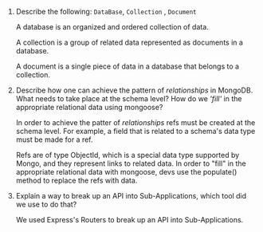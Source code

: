 1.  Describe the following: `DataBase`, `Collection` , `Document`

    A database is an organized and ordered collection of data.

    A collection is a group of related data represented as documents in a database.

    A document is a single piece of data in a database that belongs to a collection.

2)  Describe how one can achieve the pattern of _relationships_ in MongoDB. What
    needs to take place at the schema level? How do we _'fill'_ in the
    appropriate relational data using mongoose?

    In order to achieve the patter of _relationships_ refs must be created at the schema level. For example, a field that is related to a schema's data type must be made for a ref.

    Refs are of type ObjectId, which is a special data type supported by Mongo, and they represent links to related data. In order to "fill" in the appropriate relational data with mongoose, devs use the populate() method to replace the refs with data.

3.  Explain a way to break up an API into Sub-Applications, which tool did we use to do that?

    We used Express's Routers to break up an API into Sub-Applications.
